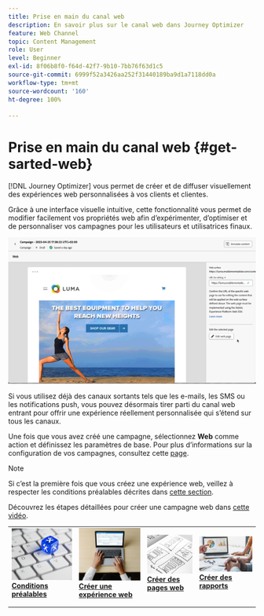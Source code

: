 ```yaml
---
title: Prise en main du canal web
description: En savoir plus sur le canal web dans Journey Optimizer
feature: Web Channel
topic: Content Management
role: User
level: Beginner
exl-id: 8f06b8f0-f64d-42f7-9b10-7bb76f63d1c5
source-git-commit: 6999f52a3426aa252f31440189ba9d1a7118dd0a
workflow-type: tm+mt
source-wordcount: '160'
ht-degree: 100%

---
```


# Prise en main du canal web {#get-sarted-web}

[!DNL Journey Optimizer] vous permet de créer et de diffuser visuellement des expériences web personnalisées à vos clients et clientes.

Grâce à une interface visuelle intuitive, cette fonctionnalité vous permet de modifier facilement vos propriétés web afin d’expérimenter, d’optimiser et de personnaliser vos campagnes pour les utilisateurs et utilisatrices finaux.

![](../rn/assets/do-not-localize/web-authoring.gif)


Si vous utilisez déjà des canaux sortants tels que les e-mails, les SMS ou les notifications push, vous pouvez désormais tirer parti du canal web entrant pour offrir une expérience réellement personnalisée qui s’étend sur tous les canaux.

Une fois que vous avez créé une campagne, sélectionnez **Web** comme action et définissez les paramètres de base. Pour plus d’informations sur la configuration de vos campagnes, consultez cette [page](../campaigns/create-campaign.md#configure).

>[!NOTE]
>
>Si c’est la première fois que vous créez une expérience web, veillez à respecter les conditions préalables décrites dans [cette section](web-prerequisites.md).

Découvrez les étapes détaillées pour créer une campagne web dans [cette vidéo](create-web.md#video).

<table style="table-layout:fixed"><tr style="border: 0;">
<td>
<a href="web-prerequisites.md">
<img alt="Prospect" src="../assets/do-not-localize/web-prerequisites.jpg">
</a>
<div><a href="web-prerequisites.md"><strong>Conditions préalables</strong>
</div>
<p>
</td>
<td>
<a href="create-web.md">
<img alt="Peu fréquent" src="../assets/do-not-localize/web-create.jpg">
</a>
<div>
<a href="create-web.md"><strong>Créer une expérience web</strong></a>
</div>
<p></td>
<td>
<a href="edit-web-content.md">
<img alt="Validation" src="../assets/do-not-localize/web-design.jpg">
</a>
<div>
<a href="edit-web-content.md"><strong>Créer des pages web</strong></a>
</div>
<p>
</td>
<td>
<a href="monitor-web-campaigns.md">
<img alt="Validation" src="../assets/do-not-localize/web-reporting.jpg">
</a>
<div>
<a href="monitor-web-campaigns.md"><strong>Créer des rapports</strong></a>
</div>
<p>
</td>
</tr></table>


